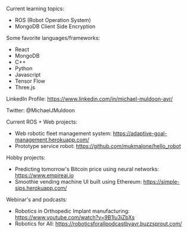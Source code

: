 Current learning topics: 
- ROS (Robot Operation System)
- MongoDB Client Side Encryption

Some favorite languages/frameworks:
- React
- MongoDB
- C++
- Python
- Javascript
- Tensor Flow
- Three.js

LinkedIn Profile: https://www.linkedin.com/in/michael-muldoon-avr/

Twitter: @MichaelJMuldoon

Current ROS + Web projects: 
- Web robotic fleet management system: https://adaptive-goal-management.herokuapp.com/
- Prototype service robot: https://github.com/mukmalone/hello_robot

Hobby projects:
- Predicting tomorrow's Bitcoin price using neural networks: https://www.empireai.io
- Smoothie vending machine UI built using Ethereum: https://simple-sips.herokuapp.com/

Webinar's and podcasts:
- Robotics in Orthopedic Implant manufacturing: https://www.youtube.com/watch?v=9B1lu3iZbXs
- Robotics for All: https://roboticsforallpodcastbyavr.buzzsprout.com/
